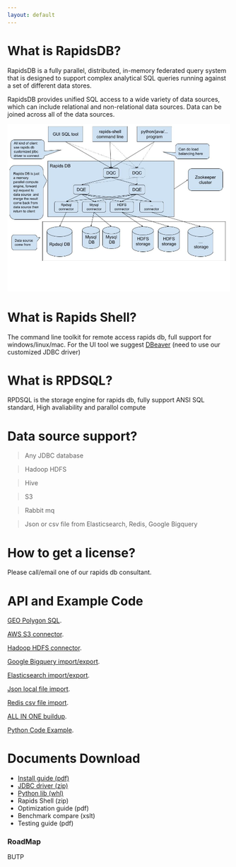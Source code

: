 ```yaml
---
layout: default
---
```


# What is RapidsDB?

RapidsDB is a fully parallel, distributed, in-memory federated query system that is designed to support
complex analytical SQL queries running against a set of different data stores.

RapidsDB provides unified SQL access to a wide variety of data sources, which can include relational and
non-relational data sources. Data can be joined across all of the data sources. 

![Branching](https://github.com/shineyear/rapidsdb.github.io/raw/gh-pages/images/architecture.jpg)


# What is Rapids Shell?

The command line toolkit for remote access rapids db, full support for windows/linux/mac. 
For the UI tool we suggest [DBeaver](https://dbeaver.io) (need to use our customized JDBC driver)

# What is RPDSQL?

RPDSQL is the storage engine for rapids db, fully support ANSI SQL standard, High avaliability
and parallol compute 

# Data source support?

> Any JDBC database

> Hadoop HDFS

> Hive

> S3

> Rabbit mq

> Json or csv file from Elasticsearch, Redis, Google Bigquery

# How to get a license?

Please call/email one of our rapids db consultant.

# API and Example Code

[GEO Polygon SQL](./geo_sql.html).

[AWS S3 connector](./geo_sql.html).

[Hadoop HDFS connector](./geo_sql.html).

[Google Bigquery import/export](./geo_sql.html).

[Elasticsearch import/export](./geo_sql.html).

[Json local file import](./geo_sql.html).

[Redis csv file import](./geo_sql.html).

[ALL IN ONE buildup](./geo_sql.html).

[Python Code Example](./python_example.html).

# Documents Download

*   [Install guide (pdf)](https://github.com/shineyear/rapidsdb.github.io/raw/gh-pages/download/RapidsDB_Installation_and_Management_Guide_Release_v4.2.3.2%20(1).pdf)
*   [JDBC driver (zip)](https://github.com/shineyear/rapidsdb.github.io/raw/gh-pages/download/rapids-jdbc-4.0.6.jar.zip)
*   [Python lib (whl)](https://github.com/shineyear/rapidsdb.github.io/raw/gh-pages/download/pyRDP-4.0.0-py3-none-any.whl)
*   Rapids Shell (zip)
*   Optimization guide (pdf)
*   Benchmark compare (xslt)
*   Testing guide (pdf)

### RoadMap

BUTP



